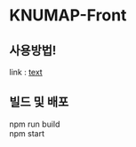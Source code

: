 # KNUMAP-Front

## 사용방법!
link : [text](https://brunch.co.kr/@jennyjang93/33)

## 빌드 및 배포
npm run build<br>npm start